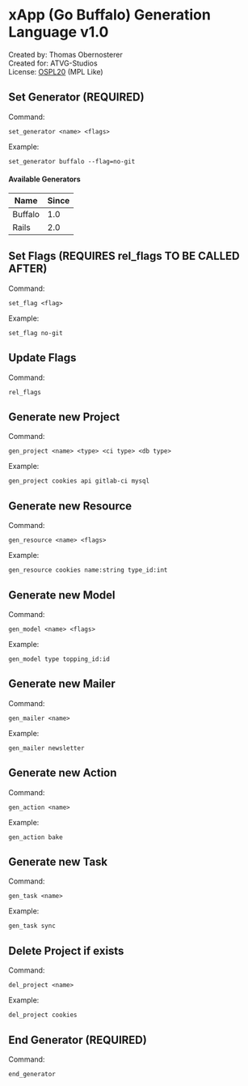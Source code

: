# xApp (Go Buffalo) Generation Language v1.0

Created by: Thomas Obernosterer  
Created for: ATVG-Studios  
License: [OSPL20](https://atvg-studios.com/ospl/ospl20) (MPL Like)

## Set Generator (REQUIRED)

Command:
```
set_generator <name> <flags>
```

Example:

```
set_generator buffalo --flag=no-git
```

#### Available Generators

| Name | Since |
|------|-------|
| Buffalo | 1.0 |
| Rails | 2.0 |

## Set Flags (REQUIRES rel_flags TO BE CALLED AFTER)

Command:
```
set_flag <flag>
```

Example:

```
set_flag no-git
```

## Update Flags

Command:
```
rel_flags
```

## Generate new Project

Command:
```
gen_project <name> <type> <ci type> <db type>
```

Example:

```
gen_project cookies api gitlab-ci mysql
```


## Generate new Resource

Command:
```
gen_resource <name> <flags>
```

Example:

```
gen_resource cookies name:string type_id:int
```


## Generate new Model

Command:
```
gen_model <name> <flags>
```

Example:

```
gen_model type topping_id:id
```


## Generate new Mailer

Command:
```
gen_mailer <name>
```

Example:

```
gen_mailer newsletter
```


## Generate new Action

Command:
```
gen_action <name>
```

Example:

```
gen_action bake
```


## Generate new Task

Command:
```
gen_task <name>
```

Example:

```
gen_task sync
```


## Delete Project if exists

Command:
```
del_project <name>
```

Example:

```
del_project cookies
```


## End Generator (REQUIRED)

Command:
```
end_generator
```
